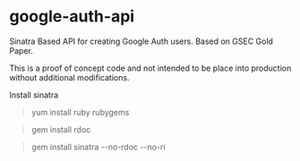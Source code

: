 google-auth-api
===============

Sinatra Based API for creating Google Auth users. Based on GSEC Gold Paper.

This is a proof of concept code and not intended to be place into production without additional modifications.

Install sinatra
>yum install ruby rubygems

>gem install rdoc 

>gem install sinatra --no-rdoc --no-ri



